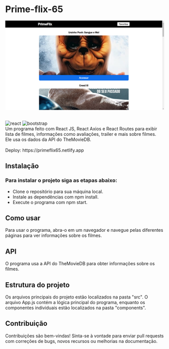 # Prime-flix-65
<img src="./src/assets/Readme.png"/><br/><br/>
<div style="display: inline_block">
    <img alt="react" src="https://img.shields.io/badge/React-20232A?style=for-the-badge&logo=react&logoColor=61DAFB"/>
    <img alt="bootstrap" src="https://img.shields.io/badge/Bootstrap-563D7C?style=for-the-badge&logo=bootstrap&logoColor=white"/>
</div>
Um programa feito com React JS, React Axios e React Routes para exibir lista de filmes, informações como avaliações, trailer e mais sobre filmes. <br/>
Ele usa os dados da API do TheMovieDB.
<br/><br/>
Deploy: https://primeflix65.netlify.app

## Instalação
<h3>Para instalar o projeto siga as etapas abaixo:</h3>
<ul>
  <li>Clone o repositório para sua máquina local.</li>
  <li>Instale as dependências com npm install.</li>
  <li>Execute o programa com npm start.</li>
</ul>

## Como usar
Para usar o programa, abra-o em um navegador e navegue pelas diferentes páginas para ver informações sobre os filmes.

## API
O programa usa a API do TheMovieDB para obter informações sobre os filmes.

## Estrutura do projeto
Os arquivos principais do projeto estão localizados na pasta "src". O arquivo App.js contém a lógica principal do programa, enquanto os componentes individuais estão localizados na pasta "components".

## Contribuição
Contribuições são bem-vindas! Sinta-se à vontade para enviar pull requests com correções de bugs, novos recursos ou melhorias na documentação.
